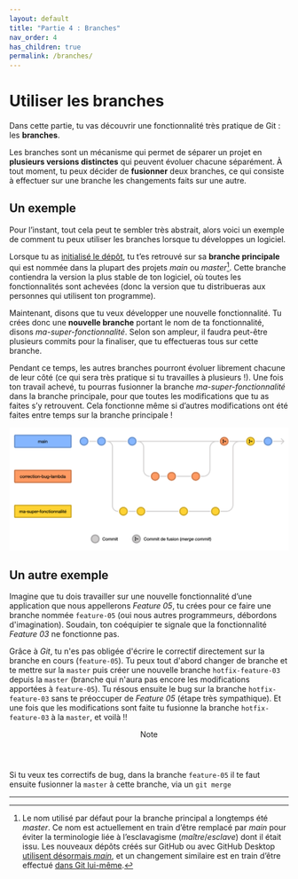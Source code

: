 ```yaml
---
layout: default
title: "Partie 4 : Branches"
nav_order: 4
has_children: true
permalink: /branches/
---
```


# Utiliser les branches
Dans cette partie, tu vas découvrir une fonctionnalité très pratique de Git : les **branches**.

Les branches sont un mécanisme qui permet de séparer un projet en **plusieurs versions distinctes** qui peuvent évoluer chacune séparément. À tout moment, tu peux décider de **fusionner** deux branches, ce qui consiste à effectuer sur une branche les changements faits sur une autre.

## Un exemple
Pour l’instant, tout cela peut te sembler très abstrait, alors voici un exemple de comment tu peux utiliser les branches lorsque tu développes un logiciel.

Lorsque tu as [initialisé le dépôt](../git-intro/init), tu t’es retrouvé sur sa **branche principale** qui est nommée dans la plupart des projets *main* ou *master*[^1]. Cette branche contiendra la version la plus stable de ton logiciel, où toutes les fonctionnalités sont achevées (donc la version que tu distribueras aux personnes qui utilisent ton programme).

Maintenant, disons que tu veux développer une nouvelle fonctionnalité. Tu crées donc une **nouvelle branche** portant le nom de ta fonctionnalité, disons *ma-super-fonctionnalité*. Selon son ampleur, il faudra peut-être plusieurs commits pour la finaliser, que tu effectueras tous sur cette branche.

Pendant ce temps, les autres branches pourront évoluer librement chacune de leur côté (ce qui sera très pratique si tu travailles à plusieurs !). Une fois ton travail achevé, tu pourras fusionner la branche *ma-super-fonctionnalité* dans la branche principale, pour que toutes les modifications que tu as faites s’y retrouvent. Cela fonctionne même si d’autres modifications ont été faites entre temps sur la branche principale !

![Fonctionnement des branches sous Git](../assets/branches.svg)

## Un autre exemple
Imagine que tu dois travailler sur une nouvelle fonctionnalité d’une application que nous appellerons *Feature 05*, tu crées pour ce faire une branche nommée `feature-05` (oui nous autres programmeurs, débordons d'imagination). Soudain, ton coéquipier te signale que la fonctionnalité *Feature 03* ne fonctionne pas.

Grâce à *Git*, tu n'es pas obligée d'écrire le correctif directement sur la branche en cours (`feature-05`). Tu peux tout d'abord changer de branche et te mettre sur la `master` puis créer une nouvelle branche `hotfix-feature-03` depuis la `master` (branche qui n'aura pas encore les modifications apportées à `feature-05`). Tu résous ensuite le bug sur la branche `hotfix-feature-03` sans te préoccuper de *Feature 05* (étape très sympathique). Et une fois que les modifications sont faite tu fusionne la branche `hotfix-feature-03` à la `master`, et voilà !!

<div class="note indent">
  <header>Note</header>
  <p>
    Si tu veux tes correctifs de bug, dans la branche <code>feature-05</code> il te faut ensuite fusionner la <code>master</code> à cette branche, via un <code>git merge</code>
  </p>
</div>


<hr>

[^1]: Le nom utilisé par défaut pour la branche principal a longtemps été *master*. Ce nom est actuellement en train d’être remplacé par *main* pour éviter la terminologie liée à l’esclavagisme (*maître*/*esclave*) dont il était issu. Les nouveaux dépôts créés sur GitHub ou avec GitHub Desktop <a href="https://github.com/github/renaming" target="_blank">utilisent désormais *main*</a>, et un changement similaire est en train d’être effectué <a href="https://lore.kernel.org/git/xmqqa6vf437i.fsf@gitster.c.googlers.com/T/#t" target="_blank">dans Git lui-même</a>.

